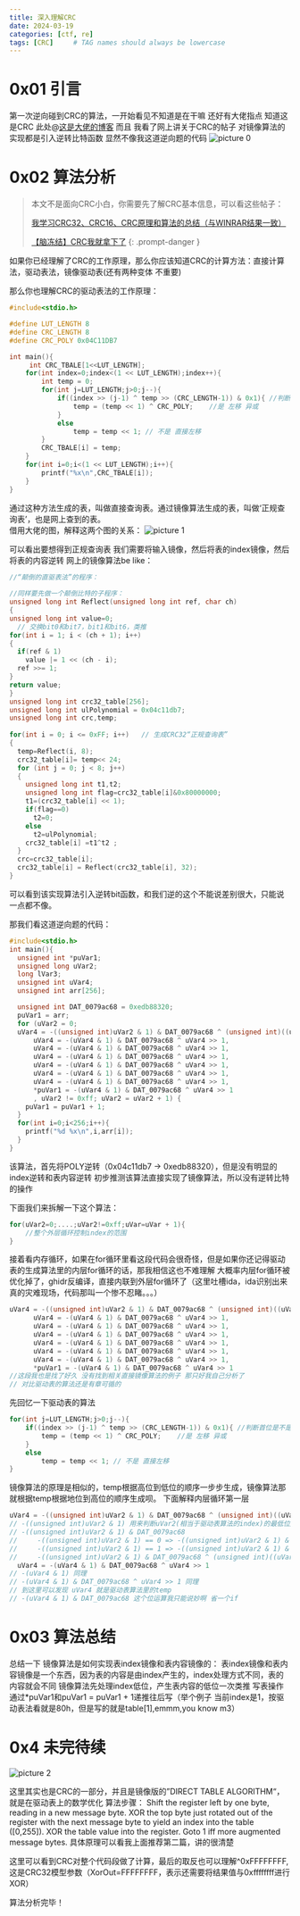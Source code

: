 ```yaml
---
title: 深入理解CRC
date: 2024-03-19
categories: [ctf, re]
tags: [CRC]     # TAG names should always be lowercase
---
```


# 0x01 引言
第一次逆向碰到CRC的算法，一开始看见不知道是在干嘛 还好有大佬指点 知道这是CRC 此处@[这是大佬的博客](https://cx-zihu4n.github.io/)
而且 我看了网上讲关于CRC的帖子 对镜像算法的实现都是引入逆转比特函数 显然不像我这道逆向题的代码 
![picture 0](/images/acbc9ff5bbd3cbf60554db58d447ff30289cc5d57886864fe76948fe7e9a59da.png)  

# 0x02 算法分析
>   本文不是面向CRC小白，你需要先了解CRC基本信息，可以看这些帖子：
> 
> [我学习CRC32、CRC16、CRC原理和算法的总结（与WINRAR结果一致）](https://blog.csdn.net/flaoter/article/details/77461353)
> 
> [【脑冻结】CRC我就拿下了](https://www.cnblogs.com/poiu-elab/archive/2012/10/22/2734715.html)
{: .prompt-danger }

如果你已经理解了CRC的工作原理，那么你应该知道CRC的计算方法：直接计算法，驱动表法，镜像驱动表(还有两种变体 不重要)

那么你也理解CRC的驱动表法的工作原理：
```c
#include<stdio.h>

#define LUT_LENGTH 8
#define CRC_LENGTH 8
#define CRC_POLY 0x04C11DB7

int main(){
     int CRC_TBALE[1<<LUT_LENGTH];
    for(int index=0;index<(1 << LUT_LENGTH);index++){
        int temp = 0;
        for(int j=LUT_LENGTH;j>0;j--){
            if((index >> (j-1) ^ temp >> (CRC_LENGTH-1)) & 0x1){ //判断首位是不是1
                temp = (temp << 1) ^ CRC_POLY;    //是 左移 异或
            }
            else 
                temp = temp << 1; // 不是 直接左移
        }
        CRC_TBALE[i] = temp;
    }
    for(int i=0;i<(1 << LUT_LENGTH);i++){
        printf("%x\n",CRC_TBALE[i]);
    }
}
```
通过这种方法生成的表，叫做直接查询表。通过镜像算法生成的表，叫做‘正规查询表’，也是网上查到的表。  
借用大佬的图，解释这两个图的关系：
![picture 1](/images/49e280d1feb44eb16d0748a91d0b5cdf060a0e1ff1c6c1e27de168ff1f81dae7.png)  

可以看出要想得到正规查询表 我们需要将输入镜像，然后将表的index镜像，然后将表的内容逆转
网上的镜像算法be like：
```c
//“颠倒的直驱表法”的程序： 
 
//同样要先做一个颠倒比特的子程序： 
unsigned long int Reflect(unsigned long int ref, char ch)  
{ 
unsigned long int value=0;  
  // 交换bit0和bit7，bit1和bit6，类推  
for(int i = 1; i < (ch + 1); i++)  
{  
  if(ref & 1)  
    value |= 1 << (ch - i);  
  ref >>= 1;  
}  
return value;  
} 
unsigned long int crc32_table[256];  
unsigned long int ulPolynomial = 0x04c11db7;  
unsigned long int crc,temp;  
 
for(int i = 0; i <= 0xFF; i++)   // 生成CRC32“正规查询表” 
{  
  temp=Reflect(i, 8);  
  crc32_table[i]= temp<< 24;  
  for (int j = 0; j < 8; j++) 
  {  
    unsigned long int t1,t2;  
    unsigned long int flag=crc32_table[i]&0x80000000;  
    t1=(crc32_table[i] << 1);  
    if(flag==0)  
      t2=0;  
    else  
      t2=ulPolynomial;  
    crc32_table[i] =t1^t2 ;  
  }  
  crc=crc32_table[i];  
  crc32_table[i] = Reflect(crc32_table[i], 32);  
}  
```
可以看到该实现算法引入逆转bit函数，和我们逆的这个不能说差别很大，只能说一点都不像。

那我们看这道逆向题的代码：
```c
#include<stdio.h>
int main(){
  unsigned int *puVar1;
  unsigned long uVar2;
  long lVar3;
  unsigned int uVar4;
  unsigned int arr[256];

  unsigned int DAT_0079ac68 = 0xedb88320;
  puVar1 = arr;
  for (uVar2 = 0; 
  uVar4 = -((unsigned int)uVar2 & 1) & DAT_0079ac68 ^ (unsigned int)((uVar2 & 0xffffff) >> 1),
      uVar4 = -(uVar4 & 1) & DAT_0079ac68 ^ uVar4 >> 1, 
      uVar4 = -(uVar4 & 1) & DAT_0079ac68 ^ uVar4 >> 1, 
      uVar4 = -(uVar4 & 1) & DAT_0079ac68 ^ uVar4 >> 1, 
      uVar4 = -(uVar4 & 1) & DAT_0079ac68 ^ uVar4 >> 1, 
      uVar4 = -(uVar4 & 1) & DAT_0079ac68 ^ uVar4 >> 1, 
      uVar4 = -(uVar4 & 1) & DAT_0079ac68 ^ uVar4 >> 1, 
      *puVar1 = -(uVar4 & 1) & DAT_0079ac68 ^ uVar4 >> 1 
      , uVar2 != 0xff; uVar2 = uVar2 + 1) {
    puVar1 = puVar1 + 1;
  }
  for(int i=0;i<256;i++){
    printf("%d %x\n",i,arr[i]);
  }
}
```
该算法，首先将POLY逆转（0x04c11db7 -> 0xedb88320），但是没有明显的index逆转和表内容逆转 
初步推测该算法直接实现了镜像算法，所以没有逆转比特的操作  

下面我们来拆解一下这个算法：
```c
for(uVar2=0;....;uVar2!=0xff;uVar=uVar + 1){
    //整个外层循环控制index的范围
}
```
接着看内存循环，如果在for循环里看这段代码会很奇怪，但是如果你还记得驱动表的生成算法里的内层for循环的话，那我相信这也不难理解
大概率内层for循环被优化掉了，ghidr反编译，直接内联到外层for循环了（这里吐槽ida，ida识别出来真的灾难现场，代码那叫一个惨不忍睹。。。）
```c
uVar4 = -((unsigned int)uVar2 & 1) & DAT_0079ac68 ^ (unsigned int)((uVar2 & 0xffffff) >> 1),
      uVar4 = -(uVar4 & 1) & DAT_0079ac68 ^ uVar4 >> 1, 
      uVar4 = -(uVar4 & 1) & DAT_0079ac68 ^ uVar4 >> 1, 
      uVar4 = -(uVar4 & 1) & DAT_0079ac68 ^ uVar4 >> 1, 
      uVar4 = -(uVar4 & 1) & DAT_0079ac68 ^ uVar4 >> 1, 
      uVar4 = -(uVar4 & 1) & DAT_0079ac68 ^ uVar4 >> 1, 
      uVar4 = -(uVar4 & 1) & DAT_0079ac68 ^ uVar4 >> 1, 
      *puVar1 = -(uVar4 & 1) & DAT_0079ac68 ^ uVar4 >> 1 
//这段我也是找了好久 没有找到相关直接镜像算法的例子 那只好我自己分析了
// 对比驱动表的算法还是有章可循的

```
先回忆一下驱动表的算法
```c
for(int j=LUT_LENGTH;j>0;j--){
    if((index >> (j-1) ^ temp >> (CRC_LENGTH-1)) & 0x1){ //判断首位是不是1
        temp = (temp << 1) ^ CRC_POLY;    //是 左移 异或
    }
    else 
        temp = temp << 1; // 不是 直接左移
}
```
镜像算法的原理是相似的，temp根据高位到低位的顺序一步步生成，镜像算法那就根据temp根据地位到高位的顺序生成呗。
下面解释内层循环第一层
```c
uVar4 = -((unsigned int)uVar2 & 1) & DAT_0079ac68 ^ (unsigned int)((uVar2 & 0xffffff) >> 1),
// -((unsigned int)uVar2 & 1) 用来判断uVar2(相当于驱动表算法的index)的最低位是否为1（想不通的可以手动模拟一下）
// -((unsigned int)uVar2 & 1) & DAT_0079ac68
//     -((unsigned int)uVar2 & 1) == 0 => -((unsigned int)uVar2 & 1) & DAT_0079ac68 = 0
//     -((unsigned int)uVar2 & 1) == 1 => -((unsigned int)uVar2 & 1) & DAT_0079ac68 = DAT_0079ac68
//     -((unsigned int)uVar2 & 1) & DAT_0079ac68 ^ (unsigned int)((uVar2 & 0xffffff) >> 1) 相当于 temp = (temp << 1) ^ CRC_POLY的镜像
  uVar4 = -(uVar4 & 1) & DAT_0079ac68 ^ uVar4 >> 1
// -(uVar4 & 1) 同理
// -(uVar4 & 1) & DAT_0079ac68 ^ uVar4 >> 1 同理
// 到这里可以发现 uVar4 就是驱动表算法里的temp
// -(uVar4 & 1) & DAT_0079ac68 这个位运算我只能说妙啊 省一个if
```

# 0x03 算法总结
总结一下 镜像算法是如何实现表index镜像和表内容镜像的：
表index镜像和表内容镜像是一个东西，因为表的内容是由index产生的，index处理方式不同，表的内容就会不同
镜像算法先处理index低位，产生表内容的低位一次类推
写表操作通过*puVar1和puVar1 = puVar1 + 1递推往后写（举个例子 当前index是1，按驱动表法看就是80h，但是写的就是table[1],emmm,you know m3）

# 0x4 未完待续
![picture 2](/images/d8add86b74034ab7d3c8fe07e3cd9b193798df1c578006b33d05aed1a9eaa158.png)  

这里其实也是CRC的一部分，并且是镜像版的”DIRECT TABLE ALGORITHM“，就是在驱动表上的数学优化
算法步骤：
Shift the register left by one byte, reading in a new message byte.
XOR the top byte just rotated out of the register with the next message byte to yield an index into the table ([0,255]).
XOR the table value into the register.
Goto 1 iff more augmented message bytes.
具体原理可以看我上面推荐第二篇，讲的很清楚

这里可以看到CRC对整个代码段做了计算，最后的取反也可以理解^0xFFFFFFFF,这是CRC32模型参数（XorOut=FFFFFFFF，表示还需要将结果值与0xffffffff进行XOR）

算法分析完毕！